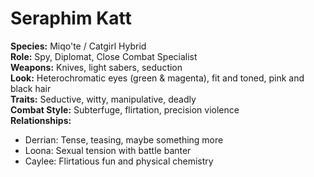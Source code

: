 # Seraphim Katt

**Species:** Miqo'te / Catgirl Hybrid  
**Role:** Spy, Diplomat, Close Combat Specialist  
**Weapons:** Knives, light sabers, seduction  
**Look:** Heterochromatic eyes (green & magenta), fit and toned, pink and black hair  
**Traits:** Seductive, witty, manipulative, deadly  
**Combat Style:** Subterfuge, flirtation, precision violence  
**Relationships:**  
- Derrian: Tense, teasing, maybe something more  
- Loona: Sexual tension with battle banter  
- Caylee: Flirtatious fun and physical chemistry  
